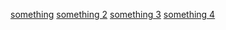 [something](test.md#c-project---text-editor)
[something 2](test.md#c-project---text-editor-1)
[something 3](test.md#c-project---visual-studio-ide)
[something 4](test.md#c-project---visual-studio-ide-1)

